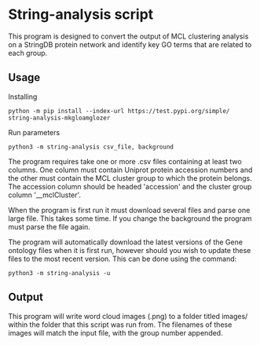 # String-analysis script

This program is designed to convert the output of MCL clustering analysis on a StringDB protein network and identify key GO terms that are related to each group. 

## Usage
Installing 

```
python -m pip install --index-url https://test.pypi.org/simple/ string-analysis-mkgloamglozer
```

Run parameters

```
python3 -m string-analysis csv_file, background
```

The program requires take one or more .csv files containing at least two columns. One column must contain Uniprot protein accession numbers and the other must contain the MCL cluster group to which the protein belongs. The accession column should be headed 'accession' and the cluster group column '__mclCluster'.

When the program is first run it must download several files and parse one large file. This takes some time. If you change the background the program must parse the file again. 

The program will automatically download the latest versions of the Gene ontology files when it is first run, however should you wish to update these files to the most recent version. This can be done using the command:
```
python3 -m string-analysis -u
```

## Output

This program will write word cloud images (.png) to a folder titled images/ within the folder that this 
script was run from. The filenames of these images will match the input file, with the group number appended. 
